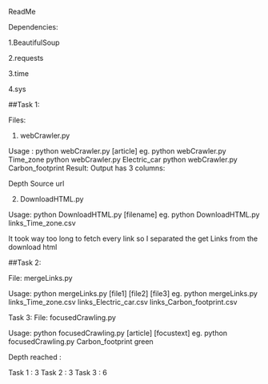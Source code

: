 ReadMe

Dependencies:

1.BeautifulSoup

2.requests

3.time

4.sys


##Task 1:

Files:
1. webCrawler.py

Usage : python webCrawler.py [article]
eg. 	python webCrawler.py Time_zone
	python webCrawler.py Electric_car
        python webCrawler.py Carbon_footprint
Result:
Output has 3 columns:

Depth	Source	url


2. DownloadHTML.py

Usage: python DownloadHTML.py [filename]
eg.    python DownloadHTML.py links_Time_zone.csv

It took way too long to fetch every link so I separated the get Links from the download html

##Task 2:

File: mergeLinks.py

Usage: python mergeLinks.py [file1] [file2] [file3]
eg. python mergeLinks.py links_Time_zone.csv links_Electric_car.csv links_Carbon_footprint.csv

Task 3:
File: focusedCrawling.py

Usage: python focusedCrawling.py [article] [focustext]
eg.    python focusedCrawling.py Carbon_footprint green

Depth reached :

Task 1 : 3
Task 2 : 3
Task 3 : 6
